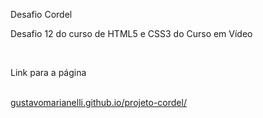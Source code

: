 Desafio Cordel
<p>Desafio 12 do curso de HTML5 e CSS3 do Curso em Vídeo</p><br>
<p>Link para a página</p><br>
<a href="https://gustavomarianelli.github.io/projeto-cordel/" target="_blank">gustavomarianelli.github.io/projeto-cordel/</a>

